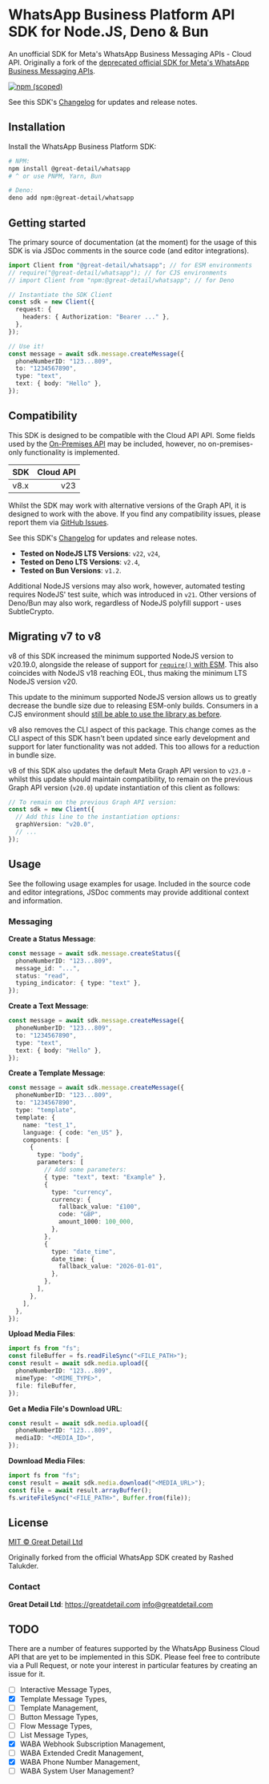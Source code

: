 # WhatsApp Business Platform API SDK for Node.JS, Deno & Bun

An unofficial SDK for Meta's WhatsApp Business Messaging APIs - Cloud API.
Originally a fork of the
[deprecated official SDK for Meta's WhatsApp Business Messaging APIs](https://github.com/WhatsApp/WhatsApp-Nodejs-SDK).

[![npm (scoped)][]][sdk-npmjs]

[npm (scoped)]: https://img.shields.io/npm/v/%40great-detail/whatsapp
[sdk-npmjs]: https://www.npmjs.com/package/@great-detail/whatsapp

See this SDK's
[Changelog](https://github.com/great-detail/WhatsApp-Nodejs-SDK/blob/main/CHANGELOG.md)
for updates and release notes.

## Installation

Install the WhatsApp Business Platform SDK:

```bash
# NPM:
npm install @great-detail/whatsapp
# ^ or use PNPM, Yarn, Bun

# Deno:
deno add npm:@great-detail/whatsapp
```

## Getting started

The primary source of documentation (at the moment) for the usage of this SDK is
via JSDoc comments in the source code (and editor integrations).

```ts
import Client from "@great-detail/whatsapp"; // for ESM environments
// require("@great-detail/whatsapp"); // for CJS environments
// import Client from "npm:@great-detail/whatsapp"; // for Deno

// Instantiate the SDK Client
const sdk = new Client({
  request: {
    headers: { Authorization: "Bearer ..." },
  },
});

// Use it!
const message = await sdk.message.createMessage({
  phoneNumberID: "123...809",
  to: "1234567890",
  type: "text",
  text: { body: "Hello" },
});
```

## Compatibility

This SDK is designed to be compatible with the Cloud API API. Some fields used
by the
[On-Premises API](https://developers.facebook.com/docs/whatsapp/on-premises/sunset/)
may be included, however, no on-premises-only functionality is implemented.

| SDK  | Cloud API |
| :--- | --------: |
| v8.x |       v23 |

Whilst the SDK may work with alternative versions of the Graph API, it is
designed to work with the above. If you find any compatibility issues, please
report them via
[GitHub Issues](https://github.com/great-detail/WhatsApp-Nodejs-SDK/issues).

See this SDK's
[Changelog](https://github.com/great-detail/WhatsApp-Nodejs-SDK/blob/main/CHANGELOG.md)
for updates and release notes.

- **Tested on NodeJS LTS Versions**: `v22`, `v24`,
- **Tested on Deno LTS Versions**: `v2.4`,
- **Tested on Bun Versions**: `v1.2`.

Additional NodeJS versions may also work, however, automated testing requires
NodeJS' test suite, which was introduced in `v21`. Other versions of Deno/Bun
may also work, regardless of NodeJS polyfill support - uses SubtleCrypto.

## Migrating v7 to v8

v8 of this SDK increased the minimum supported NodeJS version to v20.19.0,
alongside the release of support for
[`require()` with ESM](https://github.com/nodejs/node/releases/tag/v20.19.0).
This also coincides with NodeJS v18 reaching EOL, thus making the minimum LTS
NodeJS version v20.

This update to the minimum supported NodeJS version allows us to greatly
decrease the bundle size due to releasing ESM-only builds. Consumers in a CJS
environment should
[still be able to use the library as before](https://github.com/nodejs/node/releases/tag/v20.19.0).

v8 also removes the CLI aspect of this package. This change comes as the CLI
aspect of this SDK hasn't been updated since early development and support for
later functionality was not added. This too allows for a reduction in bundle
size.

v8 of this SDK also updates the default Meta Graph API version to `v23.0` -
whilst this update should maintain compatibility, to remain on the previous
Graph API version (`v20.0`) update instantiation of this client as follows:

```ts
// To remain on the previous Graph API version:
const sdk = new Client({
  // Add this line to the instantiation options:
  graphVersion: "v20.0",
  // ...
});
```

## Usage

See the following usage examples for usage. Included in the source code and
editor integrations, JSDoc comments may provide additional context and
information.

### Messaging

**Create a Status Message**:

```ts
const message = await sdk.message.createStatus({
  phoneNumberID: "123...809",
  message_id: "...",
  status: "read",
  typing_indicator: { type: "text" },
});
```

**Create a Text Message**:

```ts
const message = await sdk.message.createMessage({
  phoneNumberID: "123...809",
  to: "1234567890",
  type: "text",
  text: { body: "Hello" },
});
```

**Create a Template Message**:

```ts
const message = await sdk.message.createMessage({
  phoneNumberID: "123...809",
  to: "1234567890",
  type: "template",
  template: {
    name: "test_1",
    language: { code: "en_US" },
    components: [
      {
        type: "body",
        parameters: [
          // Add some parameters:
          { type: "text", text: "Example" },
          {
            type: "currency",
            currency: {
              fallback_value: "£100",
              code: "GBP",
              amount_1000: 100_000,
            },
          },
          {
            type: "date_time",
            date_time: {
              fallback_value: "2026-01-01",
            },
          },
        ],
      },
    ],
  },
});
```

**Upload Media Files**:

```ts
import fs from "fs";
const fileBuffer = fs.readFileSync("<FILE_PATH>");
const result = await sdk.media.upload({
  phoneNumberID: "123...809",
  mimeType: "<MIME_TYPE>",
  file: fileBuffer,
});
```

**Get a Media File's Download URL**:

```ts
const result = await sdk.media.upload({
  phoneNumberID: "123...809",
  mediaID: "<MEDIA_ID>",
});
```

**Download Media Files**:

```ts
import fs from "fs";
const result = await sdk.media.download("<MEDIA_URL>");
const file = await result.arrayBuffer();
fs.writeFileSync("<FILE_PATH>", Buffer.from(file));
```

## License

[MIT © Great Detail Ltd](https://github.com/great-detail/WhatsApp-Nodejs-SDK/blob/main/LICENSE)

Originally forked from the official WhatsApp SDK created by Rashed Talukder.

### Contact

**Great Detail Ltd**: https://greatdetail.com <info@greatdetail.com>

## TODO

There are a number of features supported by the WhatsApp Business Cloud API that
are yet to be implemented in this SDK. Please feel free to contribute via a Pull
Request, or note your interest in particular features by creating an issue for
it.

- [ ] Interactive Message Types,
- [x] Template Message Types,
- [ ] Template Management,
- [ ] Button Message Types,
- [ ] Flow Message Types,
- [ ] List Message Types,
- [x] WABA Webhook Subscription Management,
- [ ] WABA Extended Credit Management,
- [x] WABA Phone Number Management,
- [ ] WABA System User Management?
